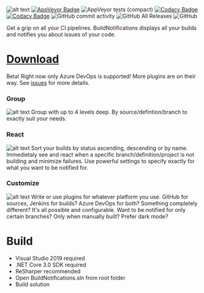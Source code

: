 ![alt text](https://i.imgur.com/QysizI7.png "BuildNotifications - For the neccessary summary")
[![AppVeyor Badge](https://ci.appveyor.com/api/projects/status/github/grollmus/buildnotifications?svg=true)](https://ci.appveyor.com/project/TheSylence/buildnotifications)
![AppVeyor tests (compact)](https://img.shields.io/appveyor/tests/TheSylence/BuildNotifications?compact_message)
[![Codacy Badge](https://api.codacy.com/project/badge/Grade/0c8a9c1f0e9f4ed1ab12e9c7204682ba)](https://www.codacy.com/manual/Grollmus/BuildNotifications?utm_source=github.com&amp;utm_medium=referral&amp;utm_content=grollmus/BuildNotifications&amp;utm_campaign=Badge_Grade)
[![Codacy Badge](https://api.codacy.com/project/badge/Coverage/0c8a9c1f0e9f4ed1ab12e9c7204682ba)](https://www.codacy.com/manual/Grollmus/BuildNotifications?utm_source=github.com&utm_medium=referral&utm_content=grollmus/BuildNotifications&utm_campaign=Badge_Coverage)
![GitHub commit activity](https://img.shields.io/github/commit-activity/m/grollmus/BuildNotifications)
![GitHub All Releases](https://img.shields.io/github/downloads/grollmus/BuildNotifications/total)
![GitHub](https://img.shields.io/github/license/grollmus/BuildNotifications)

Get a grip on all your CI pipelines. BuildNotifications displays all your builds and notifies you about issues of your code.

# [Download](https://github.com/grollmus/BuildNotifications/releases)

Beta! Right now only Azure DevOps is supported! More plugins are on their way. See [issues](https://github.com/grollmus/BuildNotifications/issues) for more details.

### Group
![alt text](https://i.imgur.com/rgNxwP8.gif "Group by whatever you want")
Group with up to 4 levels deep. By source/defintion/branch to exactly suit your needs.

### React
![alt text](https://i.imgur.com/h8Gbj7M.gif "Highlight failed builds")
Sort your builds by status ascending, descending or by name. Immedietaly see and react when a specific branch/definition/project is not building and minimize failures. Use powerful settings to specify exactly for what you want to be notified for.

### Customize
![alt text](https://i.imgur.com/oXAbwIr.gif "Customize your experience to cater your needs")
Write or use plugins for whatever platform you use. GitHub for sources, Jenkins for builds? Azure DevOps for both? Something completely different? It's all possible and configurable. Want to be notified for only certain branches? Only when manually built? Prefer dark mode? 

# Build
* Visual Studio 2019 required
* .NET Core 3.0 SDK required
* ReSharper recommended
* Open BuildNotifications.sln from root folder
* Build solution
